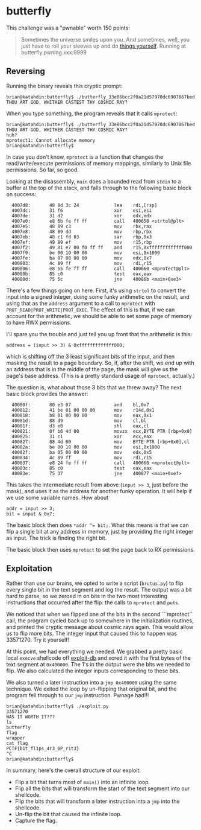 butterfly
=========

This challenge was a "pwnable" worth 150 points:

> Sometimes the universe smiles upon you. And sometimes, well, you just have to roll your  sleeves up and do [things yourself](https://github.com/burlingpwn/Writeups/raw/butterfly/PlaidCTF-2016/butterfly/butterfly_33e86bcc2f0a21d57970dc6907867bed). Running at butterfly.pwning.xxx:9999

Reversing
---------

Running the binary reveals this cryptic prompt:

```
brian@katahdin:butterfly$ ./butterfly_33e86bcc2f0a21d57970dc6907867bed
THOU ART GOD, WHITHER CASTEST THY COSMIC RAY?
```

When you type something, the program reveals that it calls ```mprotect```:

```
brian@katahdin:butterfly$ ./butterfly_33e86bcc2f0a21d57970dc6907867bed
THOU ART GOD, WHITHER CASTEST THY COSMIC RAY?
huh?
mprotect1: Cannot allocate memory
brian@katahdin:butterfly$
```

In case you don't know, ```mprotect``` is a function that changes the read/write/execute permissions of memory mappings, similarly to Unix file permissions. So far, so good.

Looking at the disassembly, ```main``` does a bounded read from ```stdin``` to a buffer at the top of the stack, and falls through to the following basic block on success:

```
  4007d8:       48 8d 3c 24             lea    rdi,[rsp]
  4007dc:       31 f6                   xor    esi,esi
  4007de:       31 d2                   xor    edx,edx
  4007e0:       e8 6b fe ff ff          call   400650 <strtol@plt>
  4007e5:       48 89 c3                mov    rbx,rax
  4007e8:       48 89 dd                mov    rbp,rbx
  4007eb:       48 c1 fd 03             sar    rbp,0x3
  4007ef:       49 89 ef                mov    r15,rbp
  4007f2:       49 81 e7 00 f0 ff ff    and    r15,0xfffffffffffff000
  4007f9:       be 00 10 00 00          mov    esi,0x1000
  4007fe:       ba 07 00 00 00          mov    edx,0x7
  400803:       4c 89 ff                mov    rdi,r15
  400806:       e8 55 fe ff ff          call   400660 <mprotect@plt>
  40080b:       85 c0                   test   eax,eax
  40080d:       75 5c                   jne    40086b <main+0xe3>
```

There's a few things going on here. First, it's using ```strtol``` to convert the input into a signed integer, doing some funky arithmetic on the result, and using that as the ```address``` argument to a call to ```mprotect``` with ```PROT_READ|PROT_WRITE|PROT_EXEC```. The effect of this is that, if we can account for the arithmetic, we should be able to set some page of memory to have RWX permissions.

I'll spare you the trouble and just tell you up front that the arithmetic is this:

```
address = (input >> 3) & 0xfffffffffffff000;
```

which is shifting off the 3 least significant bits of the input, and then masking the result to a page boundary. So, if, after the shift, we end up with an address that is in the middle of the page, the mask will give us the page's base address. (This is a pretty standard usage of ```mprotect```, actually.)

The question is, what about those 3 bits that we threw away? The next basic block provides the answer:

```
  40080f:       80 e3 07                and    bl,0x7
  400812:       41 be 01 00 00 00       mov    r14d,0x1
  400818:       b8 01 00 00 00          mov    eax,0x1
  40081d:       88 d9                   mov    cl,bl
  40081f:       d3 e0                   shl    eax,cl
  400821:       0f b6 4d 00             movzx  ecx,BYTE PTR [rbp+0x0]
  400825:       31 c1                   xor    ecx,eax
  400827:       88 4d 00                mov    BYTE PTR [rbp+0x0],cl
  40082a:       be 00 10 00 00          mov    esi,0x1000
  40082f:       ba 05 00 00 00          mov    edx,0x5
  400834:       4c 89 ff                mov    rdi,r15
  400837:       e8 24 fe ff ff          call   400660 <mprotect@plt>
  40083c:       85 c0                   test   eax,eax
  40083e:       75 37                   jne    400877 <main+0xef>
```

This takes the intermediate result from above (```input >> 3```, just before the mask), and uses it as the address for another funky operation. It will help if we use some variable names. How about
```
addr = input >> 3;
bit = input & 0x7;
```

The basic block then does ```*addr ^= bit;```. What this means is that we can flip a single bit at any address in memory, just by providing the right integer as input. The trick is finding the right bit.

The basic block then uses ```mprotect``` to set the page back to RX permissions.

Exploitation
------------

Rather than use our brains, we opted to write a script (```brutus.py```) to flip every single bit in the text segment and log the result. The output was a bit hard to parse, so we zeroed in on bits in the two most interesting instructions that occurred after the flip: the calls to ```mprotect``` and ```puts```.

We noticed that when we flipped one of the bits in the second ```mprotect`` call, the program cycled back up to somewhere in the initialization routines, and printed the cryptic message about cosmic rays again. This would allow us to flip more bits. The integer input that caused this to happen was 33571270. Try it yourself!

At this point, we had everything we needed. We grabbed a pretty basic local ```execve``` shellcode off [exploit-db](https://www.exploit-db.com/) and xored it with the first bytes of the text segment at ```0x400000```. The 1's in the output were the bits we needed to flip. We also calculated the integer inputs corresponding to these bits.

We also turned a later instruction into a ```jmp 0x400000``` using the same technique. We exited the loop by un-flipping that original bit, and the program fell through to our ```jmp``` instruction. Pwnage had!!!

```
brian@katahdin:butterfly$ ./exploit.py
33571270
WAS IT WORTH IT???
ls
butterfly
flag
wrapper
cat flag
PCTF{b1t_fl1ps_4r3_0P_r1t3}
^C
brian@katahdin:butterfly$
```

In summary, here's the overall structure of our exploit:
- Flip a bit that turns most of ```main()``` into an infinite loop.
- Flip all the bits that will transform the start of the text segment into our shellcode.
- Flip the bits that will transform a later instruction into a ```jmp``` into the shellcode.
- Un-flip the bit that caused the infinite loop.
- Capture the flag.

